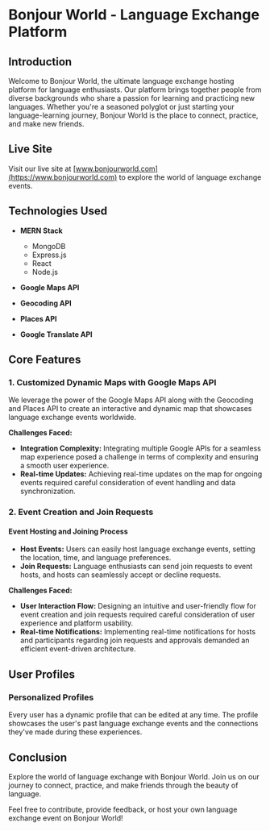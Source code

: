 


# Bonjour World - Language Exchange Platform

## Introduction

Welcome to Bonjour World, the ultimate language exchange hosting platform for language enthusiasts. Our platform brings together people from diverse backgrounds who share a passion for learning and practicing new languages. Whether you're a seasoned polyglot or just starting your language-learning journey, Bonjour World is the place to connect, practice, and make new friends.

## Live Site

Visit our live site at [www.bonjourworld.com](https://www.bonjourworld.com) to explore the world of language exchange events.

## Technologies Used

- **MERN Stack**
  - MongoDB
  - Express.js
  - React
  - Node.js

- **Google Maps API**
- **Geocoding API**
- **Places API**
- **Google Translate API**

## Core Features

### 1. Customized Dynamic Maps with Google Maps API

We leverage the power of the Google Maps API along with the Geocoding and Places API to create an interactive and dynamic map that showcases language exchange events worldwide.

**Challenges Faced:**
- **Integration Complexity:** Integrating multiple Google APIs for a seamless map experience posed a challenge in terms of complexity and ensuring a smooth user experience.
- **Real-time Updates:** Achieving real-time updates on the map for ongoing events required careful consideration of event handling and data synchronization.

### 2. Event Creation and Join Requests

#### Event Hosting and Joining Process

- **Host Events:** Users can easily host language exchange events, setting the location, time, and language preferences.
- **Join Requests:** Language enthusiasts can send join requests to event hosts, and hosts can seamlessly accept or decline requests.

**Challenges Faced:**
- **User Interaction Flow:** Designing an intuitive and user-friendly flow for event creation and join requests required careful consideration of user experience and platform usability.
- **Real-time Notifications:** Implementing real-time notifications for hosts and participants regarding join requests and approvals demanded an efficient event-driven architecture.

## User Profiles

### Personalized Profiles

Every user has a dynamic profile that can be edited at any time. The profile showcases the user's past language exchange events and the connections they've made during these experiences.

## Conclusion

Explore the world of language exchange with Bonjour World. Join us on our journey to connect, practice, and make friends through the beauty of language.

Feel free to contribute, provide feedback, or host your own language exchange event on Bonjour World!
